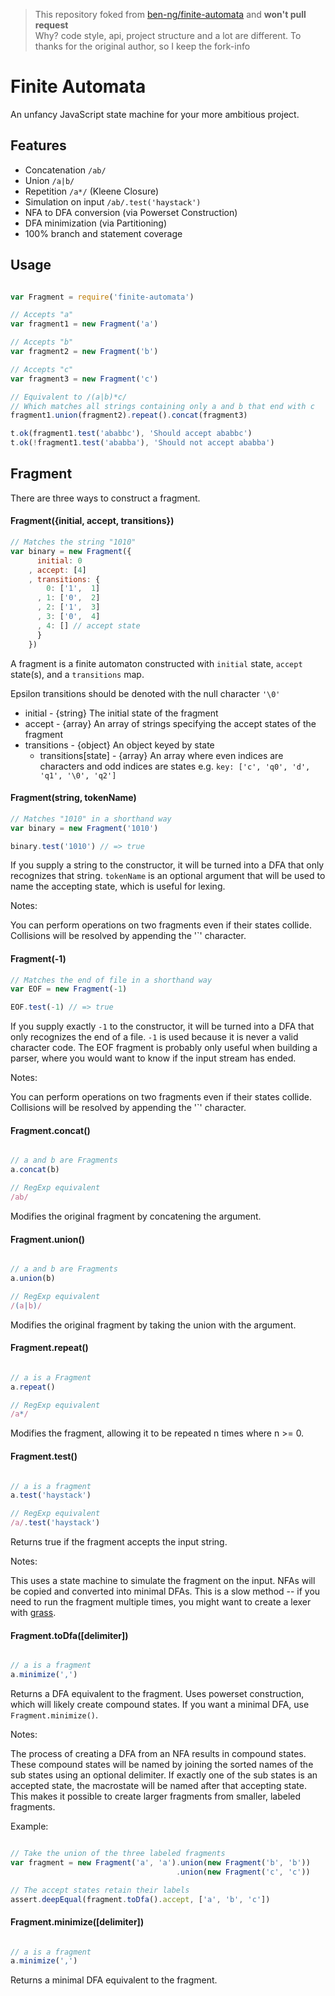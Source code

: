 > This repository foked from [ben-ng/finite-automata](https://github.com/ben-ng/finite-automata) and **won't pull request**    
> Why? code style, api, project structure and a lot are different. To thanks for the original author, so I keep the fork-info

# Finite Automata

An unfancy JavaScript state machine for your more ambitious project.

## Features

 * Concatenation `/ab/`
 * Union `/a|b/`
 * Repetition `/a*/` (Kleene Closure)
 * Simulation on input `/ab/.test('haystack')`
 * NFA to DFA conversion (via Powerset Construction)
 * DFA minimization (via Partitioning)
 * 100% branch and statement coverage

## Usage

```javascript

var Fragment = require('finite-automata')

// Accepts "a"
var fragment1 = new Fragment('a')

// Accepts "b"
var fragment2 = new Fragment('b')

// Accepts "c"
var fragment3 = new Fragment('c')

// Equivalent to /(a|b)*c/
// Which matches all strings containing only a and b that end with c
fragment1.union(fragment2).repeat().concat(fragment3)

t.ok(fragment1.test('ababbc'), 'Should accept ababbc')
t.ok(!fragment1.test('ababba'), 'Should not accept ababba')

```

## Fragment

There are three ways to construct a fragment.

#### Fragment({initial, accept, transitions})

```javascript
// Matches the string "1010"
var binary = new Fragment({
      initial: 0
    , accept: [4]
    , transitions: {
        0: ['1',  1]
      , 1: ['0',  2]
      , 2: ['1',  3]
      , 3: ['0',  4]
      , 4: [] // accept state
      }
    })
```

A fragment is a finite automaton constructed with `initial` state, `accept` state(s), and a `transitions` map.

Epsilon transitions should be denoted with the null character `'\0'`

 * initial - {string} The initial state of the fragment
 * accept - {array} An array of strings specifying the accept states of the fragment
 * transitions - {object} An object keyed by state
   * transitions[state] - {array} An array where even indices are characters and odd indices are states
                                  e.g. `key: ['c', 'q0', 'd', 'q1', '\0', 'q2']`


#### Fragment(string, tokenName)

```javascript
// Matches "1010" in a shorthand way
var binary = new Fragment('1010')

binary.test('1010') // => true
```

If you supply a string to the constructor, it will be turned into a DFA that only recognizes that string. `tokenName` is an optional argument that will be used to name the accepting state, which is useful for lexing.

Notes:

You can perform operations on two fragments even if their states collide. Collisions will be resolved by appending the '\`' character.

#### Fragment(-1)

```javascript
// Matches the end of file in a shorthand way
var EOF = new Fragment(-1)

EOF.test(-1) // => true
```

If you supply exactly `-1` to the constructor, it will be turned into a DFA that only recognizes the end of a file. `-1` is used because it is never a valid character code. The EOF fragment is probably only useful when building a parser, where you would want to know if the input stream has ended.

Notes:

You can perform operations on two fragments even if their states collide. Collisions will be resolved by appending the '\`' character.

#### Fragment.concat()

```javascript

// a and b are Fragments
a.concat(b)

// RegExp equivalent
/ab/

```

Modifies the original fragment by concatening the argument.

#### Fragment.union()

```javascript

// a and b are Fragments
a.union(b)

// RegExp equivalent
/(a|b)/

```

Modifies the original fragment by taking the union with the argument.

#### Fragment.repeat()

```javascript

// a is a Fragment
a.repeat()

// RegExp equivalent
/a*/

```

Modifies the fragment, allowing it to be repeated n times where n >= 0.

#### Fragment.test()

```javascript

// a is a fragment
a.test('haystack')

// RegExp equivalent
/a/.test('haystack')

```

Returns true if the fragment accepts the input string.

Notes:

This uses a state machine to simulate the fragment on the input. NFAs will be copied and converted into minimal DFAs. This is a slow method -- if you need to run the fragment multiple times, you might want to create a lexer with [grass](https://www.npmjs.org/package/grass).

#### Fragment.toDfa([delimiter])

```javascript

// a is a fragment
a.minimize(',')

```

Returns a DFA equivalent to the fragment. Uses powerset construction, which will likely create compound states. If you want a minimal DFA, use `Fragment.minimize()`.

Notes:

The process of creating a DFA from an NFA results in compound states. These compound states will be named by joining the sorted names of the sub states using an optional delimiter. If exactly one of the sub states is an accepted state, the macrostate will be named after that accepting state. This makes it possible to create larger fragments from smaller, labeled fragments.

Example:
```javascript

// Take the union of the three labeled fragments
var fragment = new Fragment('a', 'a').union(new Fragment('b', 'b'))
                                     .union(new Fragment('c', 'c'))

// The accept states retain their labels
assert.deepEqual(fragment.toDfa().accept, ['a', 'b', 'c'])

```

#### Fragment.minimize([delimiter])

```javascript

// a is a fragment
a.minimize(',')

```

Returns a minimal DFA equivalent to the fragment.
